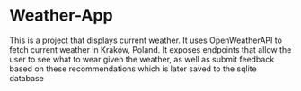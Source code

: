 # Weather-App
This is a project that displays current weather. It uses OpenWeatherAPI to fetch current weather in Kraków, Poland. It exposes endpoints that allow the user to see what to wear given the weather, as well as submit feedback based on these recommendations which is later saved to the sqlite database
